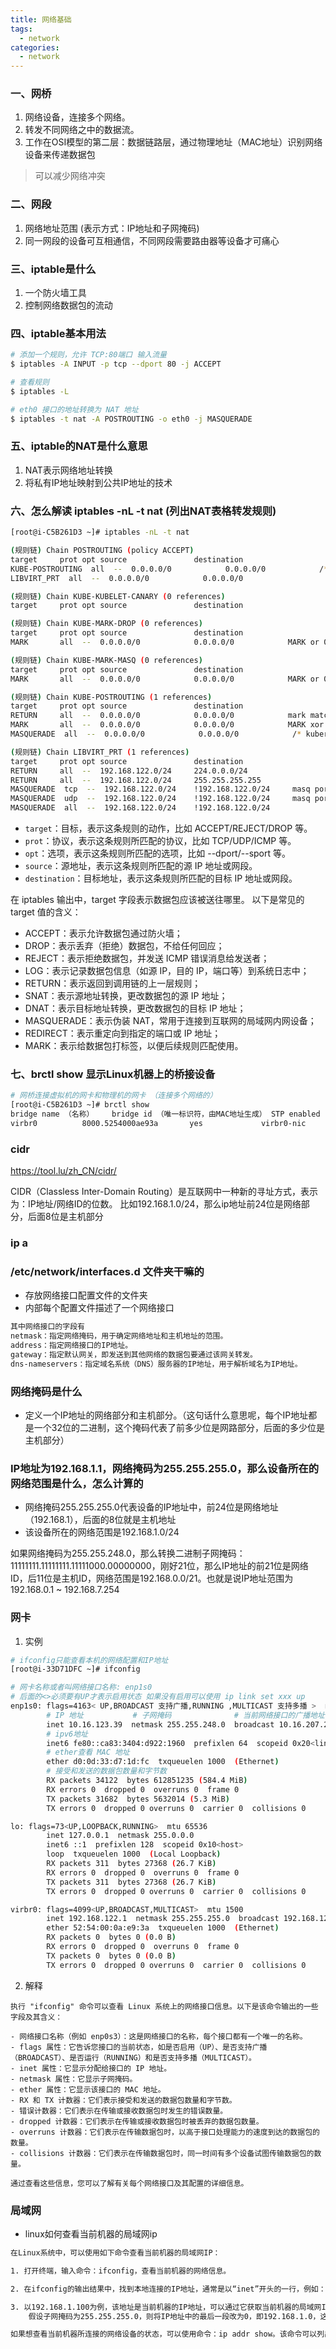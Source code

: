 ```yaml
---
title: 网络基础
tags:
  - network
categories:
  - network
---
```


### 一、网桥

1. 网络设备，连接多个网络。
2. 转发不同网络之中的数据流。
3. 工作在OSI模型的第二层：数据链路层，通过物理地址（MAC地址）识别网络设备来传递数据包

> 可以减少网络冲突

### 二、网段

1. 网络地址范围 (表示方式：IP地址和子网掩码)
2. 同一网段的设备可互相通信，不同网段需要路由器等设备才可痛心


### 三、iptable是什么

1. 一个防火墙工具
2. 控制网络数据包的流动

### 四、iptable基本用法

``` bash
# 添加一个规则，允许 TCP:80端口 输入流量
$ iptables -A INPUT -p tcp --dport 80 -j ACCEPT

# 查看规则
$ iptables -L

# eth0 接口的地址转换为 NAT 地址
$ iptables -t nat -A POSTROUTING -o eth0 -j MASQUERADE
```

### 五、iptable的NAT是什么意思

1. NAT表示网络地址转换
2. 将私有IP地址映射到公共IP地址的技术

### 六、怎么解读 iptables -nL -t nat (列出NAT表格转发规则)

``` bash
[root@i-C5B261D3 ~]# iptables -nL -t nat

(规则链) Chain POSTROUTING (policy ACCEPT)
target     prot opt source               destination         
KUBE-POSTROUTING  all  --  0.0.0.0/0            0.0.0.0/0            /* kubernetes postrouting rules */
LIBVIRT_PRT  all  --  0.0.0.0/0            0.0.0.0/0           

(规则链) Chain KUBE-KUBELET-CANARY (0 references)
target     prot opt source               destination         

(规则链) Chain KUBE-MARK-DROP (0 references)
target     prot opt source               destination         
MARK       all  --  0.0.0.0/0            0.0.0.0/0            MARK or 0x8000

(规则链) Chain KUBE-MARK-MASQ (0 references)
target     prot opt source               destination         
MARK       all  --  0.0.0.0/0            0.0.0.0/0            MARK or 0x4000

(规则链) Chain KUBE-POSTROUTING (1 references)
target     prot opt source               destination         
RETURN     all  --  0.0.0.0/0            0.0.0.0/0            mark match ! 0x4000/0x4000
MARK       all  --  0.0.0.0/0            0.0.0.0/0            MARK xor 0x4000
MASQUERADE  all  --  0.0.0.0/0            0.0.0.0/0            /* kubernetes service traffic requiring SNAT */ random-fully

(规则链) Chain LIBVIRT_PRT (1 references)
target     prot opt source               destination         
RETURN     all  --  192.168.122.0/24     224.0.0.0/24        
RETURN     all  --  192.168.122.0/24     255.255.255.255     
MASQUERADE  tcp  --  192.168.122.0/24    !192.168.122.0/24     masq ports: 1024-65535
MASQUERADE  udp  --  192.168.122.0/24    !192.168.122.0/24     masq ports: 1024-65535
MASQUERADE  all  --  192.168.122.0/24    !192.168.122.0/24    

```
- `target`：目标，表示这条规则的动作，比如 ACCEPT/REJECT/DROP 等。
- `prot`：协议，表示这条规则所匹配的协议，比如 TCP/UDP/ICMP 等。
- `opt`：选项，表示这条规则所匹配的选项，比如 --dport/--sport 等。
- `source`：源地址，表示这条规则所匹配的源 IP 地址或网段。
- `destination`：目标地址，表示这条规则所匹配的目标 IP 地址或网段。

在 iptables 输出中，target 字段表示数据包应该被送往哪里。
  以下是常见的 target 值的含义：
  - ACCEPT：表示允许数据包通过防火墙；
  - DROP：表示丢弃（拒绝）数据包，不给任何回应；
  - REJECT：表示拒绝数据包，并发送 ICMP 错误消息给发送者；
  - LOG：表示记录数据包信息（如源 IP，目的 IP，端口等）到系统日志中；
  - RETURN：表示返回到调用链的上一层规则；
  - SNAT：表示源地址转换，更改数据包的源 IP 地址；
  - DNAT：表示目标地址转换，更改数据包的目标 IP 地址；
  - MASQUERADE：表示伪装 NAT，常用于连接到互联网的局域网内网设备；
  - REDIRECT：表示重定向到指定的端口或 IP 地址；
  - MARK：表示给数据包打标签，以便后续规则匹配使用。

### 七、brctl show 显示Linux机器上的桥接设备
``` bash
# 网桥连接虚拟机的网卡和物理机的网卡 （连接多个网络的）
[root@i-C5B261D3 ~]# brctl show
bridge name （名称）    bridge id （唯一标识符，由MAC地址生成） STP enabled （防止桥环路协议是否启用）   interfaces （该bridge下所连接的接口）
virbr0          8000.5254000ae93a       yes             virbr0-nic
```

### cidr

https://tool.lu/zh_CN/cidr/

CIDR（Classless Inter-Domain Routing）是互联网中一种新的寻址方式，表示为：IP地址/网络ID的位数。
比如192.168.1.0/24，那么ip地址前24位是网络部分，后面8位是主机部分

### ip a

### /etc/network/interfaces.d 文件夹干嘛的

- 存放网络接口配置文件的文件夹
- 内部每个配置文件描述了一个网络接口

``` txt
其中网络接口的字段有
netmask：指定网络掩码，用于确定网络地址和主机地址的范围。
address：指定网络接口的IP地址。
gateway：指定默认网关，即发送到其他网络的数据包要通过该网关转发。
dns-nameservers：指定域名系统（DNS）服务器的IP地址，用于解析域名为IP地址。
```

### 网络掩码是什么

- 定义一个IP地址的网络部分和主机部分。（这句话什么意思呢，每个IP地址都是一个32位的二进制，这个掩码代表了前多少位是网路部分，后面的多少位是主机部分）

### IP地址为192.168.1.1，网络掩码为255.255.255.0，那么设备所在的网络范围是什么，怎么计算的

- 网络掩码255.255.255.0代表设备的IP地址中，前24位是网络地址（192.168.1），后面的8位就是主机地址
- 该设备所在的网络范围是192.168.1.0/24

如果网络掩码为255.255.248.0，那么转换二进制子网掩码：11111111.11111111.11111000.00000000，刚好21位，那么IP地址的前21位是网络ID，后11位是主机ID，网络范围是192.168.0.0/21。也就是说IP地址范围为192.168.0.1 ~ 192.168.7.254


### 网卡

1. 实例

``` bash
# ifconfig只能查看本机的网络配置和IP地址
[root@i-33D71DFC ~]# ifconfig

# 网卡名称或者叫网络接口名称: enp1s0
# 后面的<>必须要有UP才表示启用状态 如果没有启用可以使用 ip link set xxx up
enp1s0: flags=4163< UP,BROADCAST 支持广播,RUNNING ,MULTICAST 支持多播 >  mtu 1500 最大传输单元为1500字节（网络接口能够传输的最大数据大小）
        # IP 地址           # 子网掩码              # 当前网络接口的广播地址
        inet 10.16.123.39  netmask 255.255.248.0  broadcast 10.16.207.255
        # ipv6地址
        inet6 fe80::ca83:3404:d922:1960  prefixlen 64  scopeid 0x20<link>
        # ether查看 MAC 地址
        ether d0:0d:33:d7:1d:fc  txqueuelen 1000  (Ethernet)
        # 接受和发送的数据包数量和字节数
        RX packets 34122  bytes 612851235 (584.4 MiB)
        RX errors 0  dropped 0  overruns 0  frame 0
        TX packets 31682  bytes 5632014 (5.3 MiB)
        TX errors 0  dropped 0 overruns 0  carrier 0  collisions 0

lo: flags=73<UP,LOOPBACK,RUNNING>  mtu 65536
        inet 127.0.0.1  netmask 255.0.0.0
        inet6 ::1  prefixlen 128  scopeid 0x10<host>
        loop  txqueuelen 1000  (Local Loopback)
        RX packets 311  bytes 27368 (26.7 KiB)
        RX errors 0  dropped 0  overruns 0  frame 0
        TX packets 311  bytes 27368 (26.7 KiB)
        TX errors 0  dropped 0 overruns 0  carrier 0  collisions 0

virbr0: flags=4099<UP,BROADCAST,MULTICAST>  mtu 1500
        inet 192.168.122.1  netmask 255.255.255.0  broadcast 192.168.122.255
        ether 52:54:00:0a:e9:3a  txqueuelen 1000  (Ethernet)
        RX packets 0  bytes 0 (0.0 B)
        RX errors 0  dropped 0  overruns 0  frame 0
        TX packets 0  bytes 0 (0.0 B)
        TX errors 0  dropped 0 overruns 0  carrier 0  collisions 0
```

2. 解释

```
执行 "ifconfig" 命令可以查看 Linux 系统上的网络接口信息。以下是该命令输出的一些字段及其含义：

- 网络接口名称（例如 enp0s3）：这是网络接口的名称，每个接口都有一个唯一的名称。
- flags 属性：它告诉您接口的当前状态，如是否启用（UP）、是否支持广播（BROADCAST）、是否运行（RUNNING）和是否支持多播（MULTICAST）。
- inet 属性：它显示分配给接口的 IP 地址。
- netmask 属性：它显示子网掩码。
- ether 属性：它显示该接口的 MAC 地址。
- RX 和 TX 计数器：它们表示接受和发送的数据包数量和字节数。
- 错误计数器：它们表示在传输或接收数据包时发生的错误数量。
- dropped 计数器：它们表示在传输或接收数据包时被丢弃的数据包数量。
- overruns 计数器：它们表示在传输数据包时，以高于接口处理能力的速度到达的数据包的数量。
- collisions 计数器：它们表示在传输数据包时，同一时间有多个设备试图传输数据包的数量。

通过查看这些信息，您可以了解有关每个网络接口及其配置的详细信息。
```

### 局域网

- linux如何查看当前机器的局域网ip

``` txt
在Linux系统中，可以使用如下命令查看当前机器的局域网IP：

1. 打开终端，输入命令：ifconfig，查看当前机器的网络信息。

2. 在ifconfig的输出结果中，找到本地连接的IP地址，通常是以“inet”开头的一行，例如：inet 192.168.1.100。

3. 以192.168.1.100为例，该地址是当前机器的IP地址，可以通过它获取当前机器的局域网IP。
    假设子网掩码为255.255.255.0，则将IP地址中的最后一段改为0，即192.168.1.0，这就是当前机器所在的局域网IP地址。

如果想查看当前机器所连接的网络设备的状态，可以使用命令：ip addr show。该命令可以列出当前机器所有的网络设备及其IP地址。
```


